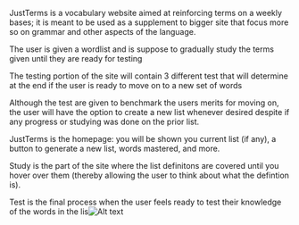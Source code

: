 JustTerms is a vocabulary website aimed at reinforcing terms on a weekly bases; it is meant to be used as a supplement to bigger site that focus more so on grammar and other aspects of the language. 


The user is given a wordlist and is suppose to gradually study the terms given until they are ready for testing

The testing portion of the site will contain 3 different test that will determine at the end if the user is ready to move on to a new set of words

Although the test are given to benchmark the users merits for moving on, the user will have the option to create a new list whenever desired despite if any progress or studying was done on the prior list.

JustTerms is the homepage: you will be shown you current list (if any),  a button to generate a new list, words mastered, and more.

Study is the part of the site where the list definitons are covered until you hover over them (thereby allowing the user to think about what the defintion is).

Test is the final process when the user feels ready to test their knowledge of the words in the lis![Alt text](/relative/path/to/img.jpg?raw=true "Optional Title")
